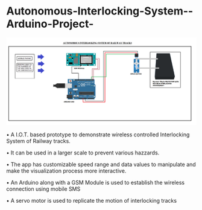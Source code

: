 # Autonomous-Interlocking-System--Arduino-Project-



![alt text](autonomous_interlocking_block_diagram.jpg)

• A I.O.T. based prototype to demonstrate wireless controlled
Interlocking System of Railway tracks.

• It can be used in a larger scale to prevent various hazzards.

• The app has customizable speed range and data values to
manipulate and make the visualization process more interactive.

• An Arduino along with a GSM Module is used to establish the
wireless connection using mobile SMS

• A servo motor is used to replicate the motion of interlocking
tracks
